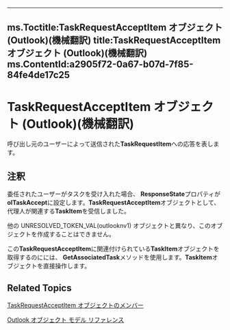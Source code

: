 

---
ms.Toctitle:TaskRequestAcceptItem オブジェクト (Outlook)(機械翻訳)
title:TaskRequestAcceptItem オブジェクト (Outlook)(機械翻訳)
ms.ContentId:a2905f72-0a67-b07d-7f85-84fe4de17c25
---
# TaskRequestAcceptItem オブジェクト (Outlook)(機械翻訳)




呼び出し元のユーザーによって送信された**TaskRequestItem**への応答を表します。

## 注釈
委任されたユーザーがタスクを受け入れた場合、 **ResponseState**プロパティが**olTaskAccept**に設定します。**TaskRequestAcceptItem**オブジェクトとして、代理人が関連する**TaskItem**を受信しました。



他の UNRESOLVED_TOKEN_VAL(outlooknv1) オブジェクトと異なり、このオブジェクトを作成することはできません。



この**TaskRequestAcceptItem**に関連付けられている**TaskItem**オブジェクトを取得するのにには、 **GetAssociatedTask**メソッドを使用します。**TaskItem**オブジェクトを直接操作します。



## Related Topics

[TaskRequestAcceptItem オブジェクトのメンバー](fe91c4cc-f505-11d8-0d0a-84fc4d355651.md)

[Outlook オブジェクト モデル リファレンス](73221b13-d8d8-99b8-3394-b95dbbfd5ddc.md)




